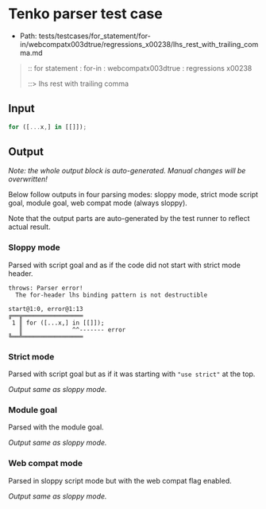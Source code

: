 # Tenko parser test case

- Path: tests/testcases/for_statement/for-in/webcompatx003dtrue/regressions_x00238/lhs_rest_with_trailing_comma.md

> :: for statement : for-in : webcompatx003dtrue : regressions x00238
>
> ::> lhs rest with trailing comma

## Input

`````js
for ([...x,] in [[]]);
`````

## Output

_Note: the whole output block is auto-generated. Manual changes will be overwritten!_

Below follow outputs in four parsing modes: sloppy mode, strict mode script goal, module goal, web compat mode (always sloppy).

Note that the output parts are auto-generated by the test runner to reflect actual result.

### Sloppy mode

Parsed with script goal and as if the code did not start with strict mode header.

`````
throws: Parser error!
  The for-header lhs binding pattern is not destructible

start@1:0, error@1:13
╔══╦═════════════════
 1 ║ for ([...x,] in [[]]);
   ║              ^^------- error
╚══╩═════════════════

`````

### Strict mode

Parsed with script goal but as if it was starting with `"use strict"` at the top.

_Output same as sloppy mode._

### Module goal

Parsed with the module goal.

_Output same as sloppy mode._

### Web compat mode

Parsed in sloppy script mode but with the web compat flag enabled.

_Output same as sloppy mode._
